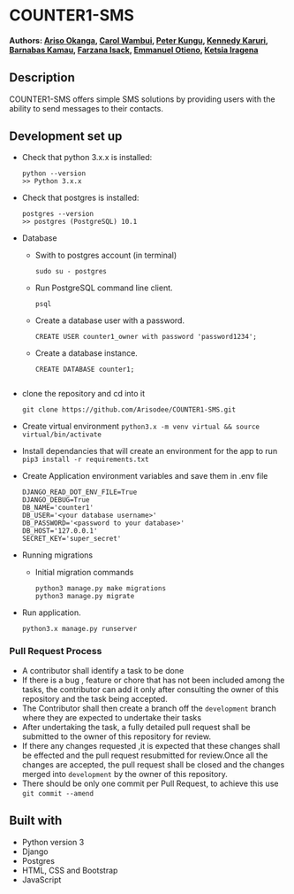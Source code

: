 # COUNTER1-SMS

#### Authors: [Ariso Okanga](https://github.com/Arisodee), [Carol Wambui](https://github.com/carol-wambui), [Peter Kungu](https://github.com/peterkush), [Kennedy Karuri](https://github.com/Kennedy-karuri), [Barnabas Kamau](https://github.com/Barnabas27), [Farzana Isack](https://github.com/farzana583), [Emmanuel Otieno](https://github.com/Emmanuel-otieno), [Ketsia Iragena](https://github.com/Ketsia-a)

## Description
COUNTER1-SMS offers simple SMS solutions by providing users with the ability to send messages to their contacts.

## Development set up
-   Check that python 3.x.x is installed:
    ```
    python --version
    >> Python 3.x.x
    ```
-   Check that postgres is installed:
    ```
    postgres --version
    >> postgres (PostgreSQL) 10.1
    ```
-  Database
    * Swith to postgres account (in terminal)
        ```
        sudo su - postgres
        ```
    * Run PostgreSQL command line client.
        ```
        psql
        ```
    * Create a database user with a password.
        ```
        CREATE USER counter1_owner with password 'password1234';
        ```
    * Create a database instance.
        ```
        CREATE DATABASE counter1;
        ```  
    ```
- clone the repository and cd into it
    ```
    git clone https://github.com/Arisodee/COUNTER1-SMS.git
    ```
- Create  virtual environment
    `python3.x -m venv virtual && source virtual/bin/activate`
    
- Install dependancies that will create an environment for the app to run 
    `pip3 install -r requirements.txt`

- Create Application environment variables and save them in .env file 
    ```
    DJANGO_READ_DOT_ENV_FILE=True
    DJANGO_DEBUG=True
    DB_NAME='counter1'
    DB_USER='<your database username>'
    DB_PASSWORD='<password to your database>'
    DB_HOST='127.0.0.1'
    SECRET_KEY='super_secret'
    ```

- Running migrations
    - Initial migration commands
        ```
        python3 manage.py make migrations 
        python3 manage.py migrate
        ```
- Run application.
    ```
    python3.x manage.py runserver
    ```


### Pull Request Process
-   A contributor shall identify a task to be done
-   If there is a bug , feature or chore that has not been included among the tasks, the contributor can add it only after consulting the owner of this repository and the task being accepted.
-   The Contributor shall then create a branch off the `development` branch where they are expected to undertake their tasks
-   After undertaking the task, a fully detailed pull request shall be submitted to the owner of this repository for review.
-   If there any changes requested ,it is expected that these changes shall be effected and the pull request resubmitted for review.Once all the changes are accepted, the pull request shall be closed and the changes merged into `development` by the owner of this repository.
-   There should be only one commit per Pull Request, to achieve this use `git commit --amend`  

## Built with
- Python version  3
- Django 
- Postgres
- HTML, CSS and Bootstrap
- JavaScript